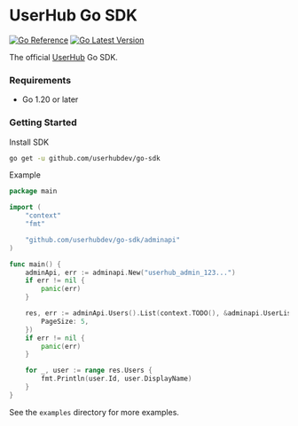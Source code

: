 # UserHub Go SDK
[![Go Reference](https://pkg.go.dev/badge/github.com/userhubdev/go-sdk)](https://pkg.go.dev/github.com/userhubdev/go-sdk)
[![Go Latest Version](https://img.shields.io/github/v/release/userhubdev/go-sdk)](https://github.com/userhubdev/go-sdk/releases)

The official [UserHub](https://userhub.com) Go SDK.

### Requirements

 * Go 1.20 or later

### Getting Started

Install SDK

```sh
go get -u github.com/userhubdev/go-sdk
```

Example

```go
package main

import (
	"context"
	"fmt"

	"github.com/userhubdev/go-sdk/adminapi"
)

func main() {
	adminApi, err := adminapi.New("userhub_admin_123...")
	if err != nil {
		panic(err)
	}

	res, err := adminApi.Users().List(context.TODO(), &adminapi.UserListInput{
		PageSize: 5,
	})
	if err != nil {
		panic(err)
	}

	for _, user := range res.Users {
		fmt.Println(user.Id, user.DisplayName)
	}
}
```

See the `examples` directory for more examples.

